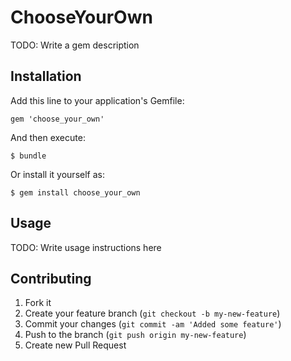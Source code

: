 # ChooseYourOwn

TODO: Write a gem description

## Installation

Add this line to your application's Gemfile:

    gem 'choose_your_own'

And then execute:

    $ bundle

Or install it yourself as:

    $ gem install choose_your_own

## Usage

TODO: Write usage instructions here

## Contributing

1. Fork it
2. Create your feature branch (`git checkout -b my-new-feature`)
3. Commit your changes (`git commit -am 'Added some feature'`)
4. Push to the branch (`git push origin my-new-feature`)
5. Create new Pull Request
